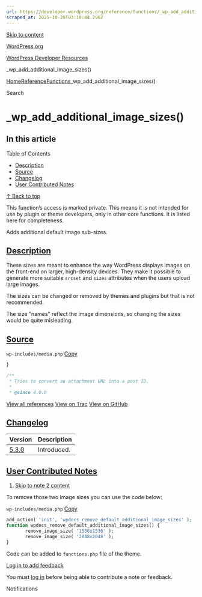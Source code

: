 ```yaml
---
url: https://developer.wordpress.org/reference/functions/_wp_add_additional_image_sizes
scraped_at: 2025-10-20T03:18:44.296Z
---
```


[Skip to content](https://developer.wordpress.org/reference/functions/_wp_add_additional_image_sizes/#wp--skip-link--target)

[WordPress.org](https://wordpress.org/)

[WordPress Developer Resources](https://developer.wordpress.org/)

\_wp\_add\_additional\_image\_sizes()


[Home](https://developer.wordpress.org/)[Reference](https://developer.wordpress.org/reference/)[Functions](https://developer.wordpress.org/reference/functions/)\_wp\_add\_additional\_image\_sizes()

Search

# \_wp\_add\_additional\_image\_sizes()

## In this article

Table of Contents

- [Description](https://developer.wordpress.org/reference/functions/_wp_add_additional_image_sizes/#description)
- [Source](https://developer.wordpress.org/reference/functions/_wp_add_additional_image_sizes/#source)
- [Changelog](https://developer.wordpress.org/reference/functions/_wp_add_additional_image_sizes/#changelog)
- [User Contributed Notes](https://developer.wordpress.org/reference/functions/_wp_add_additional_image_sizes/#user-contributed-notes)

[↑ Back to top](https://developer.wordpress.org/reference/functions/_wp_add_additional_image_sizes/#wp--skip-link--target)

This function’s access is marked private. This means it is not intended for use by plugin or theme developers, only in other core functions. It is listed here for completeness.

Adds additional default image sub-sizes.

## [Description](https://developer.wordpress.org/reference/functions/_wp_add_additional_image_sizes/\#description)

These sizes are meant to enhance the way WordPress displays images on the front-end on larger, high-density devices. They make it possible to generate more suitable `srcset` and `sizes` attributes when the users upload large images.

The sizes can be changed or removed by themes and plugins but that is not recommended.

The size "names" reflect the image dimensions, so changing the sizes would be quite misleading.

## [Source](https://developer.wordpress.org/reference/functions/_wp_add_additional_image_sizes/\#source)

`wp-includes/media.php`
[Copy](https://developer.wordpress.org/reference/functions/_wp_add_additional_image_sizes/#)

```php
}

/**
 * Tries to convert an attachment URL into a post ID.
 *
 * @since 4.0.0

```

[View all references](https://developer.wordpress.org/reference/files/wp-includes/media.php/) [View on Trac](https://core.trac.wordpress.org/browser/tags/6.8.3/src/wp-includes/media.php#L5471) [View on GitHub](https://github.com/WordPress/wordpress-develop/blob/6.8.3/src/wp-includes/media.php#L5471-L5476)

## [Changelog](https://developer.wordpress.org/reference/functions/_wp_add_additional_image_sizes/\#changelog)

| Version | Description |
| --- | --- |
| [5.3.0](https://developer.wordpress.org/reference/since/5.3.0/) | Introduced. |

## [User Contributed Notes](https://developer.wordpress.org/reference/functions/_wp_add_additional_image_sizes/\#user-contributed-notes)

1. [Skip to note 2 content](https://developer.wordpress.org/reference/functions/_wp_add_additional_image_sizes/#comment-content-6722)



To remove those two image sizes you can use the code below:





`wp-includes/media.php`
[Copy](https://developer.wordpress.org/reference/functions/_wp_add_additional_image_sizes/#)




```php
add_action( 'init', 'wpdocs_remove_default_additional_image_sizes' );
function wpdocs_remove_default_additional_image_sizes() {
       remove_image_size( '1536x1536' );
       remove_image_size( '2048x2048' );
}
```





Code can be added to `functions.php` file of the theme.





[Log in to add feedback](https://login.wordpress.org/?redirect_to=https%3A%2F%2Fdeveloper.wordpress.org%2Freference%2Ffunctions%2F_wp_add_additional_image_sizes%2F%3Freplytocom%3D6722%23feedback-editor-6722)


You must [log in](https://login.wordpress.org/?redirect_to=https%3A%2F%2Fdeveloper.wordpress.org%2Freference%2Ffunctions%2F_wp_add_additional_image_sizes%2F) before being able to contribute a note or feedback.

Notifications